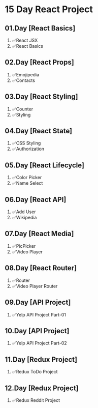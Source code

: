 # 15 Day React Project

## 01.Day [React Basics]

1. ✅React JSX
2. ✅React Basics

## 02.Day [React Props]

1. ✅Emojipedia
2. ✅Contacts

## 03.Day [React Styling]

1. ✅Counter
2. ✅Styling

## 04.Day [React State]

1. ✅CSS Styling
2. ✅Authorization

## 05.Day [React Lifecycle]

1. ✅Color Picker
2. ✅Name Select

## 06.Day [React API]

1. ✅Add User
2. ✅Wikipedia

## 07.Day [React Media]

1. ✅PicPicker
2. ✅Video Player

## 08.Day [React Router]

1. ✅Router
2. ✅Video Player Router

## 09.Day [API Project]

1. ✅Yelp API Project Part-01

## 10.Day [API Project]

1. ✅Yelp API Project Part-02

## 11.Day [Redux Project]

1. ✅Redux ToDo Project
   
## 12.Day [Redux Project]

1. ✅Redux Reddit Project